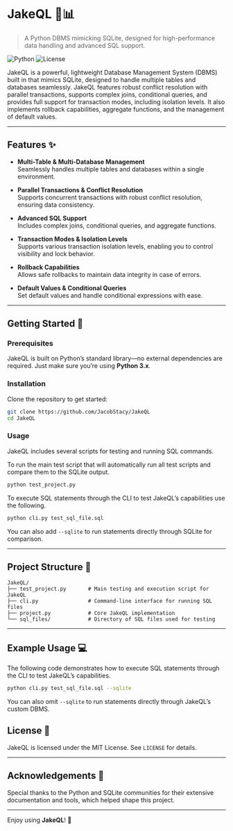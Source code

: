# JakeQL 🐍📊
> A Python DBMS mimicking SQLite, designed for high-performance data handling and advanced SQL support.

![Python](https://img.shields.io/badge/Python-3.x-blue)
![License](https://img.shields.io/badge/License-MIT-green)


JakeQL is a powerful, lightweight Database Management System (DBMS) built in that mimics SQLite, designed to handle multiple tables and databases seamlessly. JakeQL features robust conflict resolution with parallel transactions, supports complex joins, conditional queries, and provides full support for transaction modes, including isolation levels. It also implements rollback capabilities, aggregate functions, and the management of default values.

---

## Features ✨

- **Multi-Table & Multi-Database Management**  
  Seamlessly handles multiple tables and databases within a single environment.

- **Parallel Transactions & Conflict Resolution**  
  Supports concurrent transactions with robust conflict resolution, ensuring data consistency.

- **Advanced SQL Support**  
  Includes complex joins, conditional queries, and aggregate functions.

- **Transaction Modes & Isolation Levels**  
  Supports various transaction isolation levels, enabling you to control visibility and lock behavior.

- **Rollback Capabilities**  
  Allows safe rollbacks to maintain data integrity in case of errors.

- **Default Values & Conditional Queries**  
  Set default values and handle conditional expressions with ease.

---

## Getting Started 🚀

### Prerequisites
JakeQL is built on Python’s standard library—no external dependencies are required. Just make sure you’re using **Python 3.x**.

### Installation
Clone the repository to get started:

```bash
git clone https://github.com/JacobStacy/JakeQL
cd JakeQL
```

### Usage
JakeQL includes several scripts for testing and running SQL commands.

To run the main test script that will automatically run all test scripts and compare them to the SQLite output.
```bash
python test_project.py
```

To execute SQL statements through the CLI to test JakeQL’s capabilities use the following.
```bash
python cli.py test_sql_file.sql
```

You can also add `--sqlite` to run statements directly through SQLite for comparison.

---

## Project Structure 📂

```plaintext
JakeQL/
├── test_project.py       # Main testing and execution script for JakeQL
├── cli.py                # Command-line interface for running SQL files
├── project.py            # Core JakeQL implementation
└── sql_files/            # Directory of SQL files used for testing
```

---

## Example Usage 💻

The following code demonstrates how to execute SQL statements through the CLI to test JakeQL’s capabilities.

```bash
python cli.py test_sql_file.sql --sqlite
```

You can also omit `--sqlite` to run statements directly through JakeQL’s custom DBMS.



## License 📄

JakeQL is licensed under the MIT License. See `LICENSE` for details.

---

## Acknowledgements 🌟

Special thanks to the Python and SQLite communities for their extensive documentation and tools, which helped shape this project.

---

Enjoy using **JakeQL**! 🎉